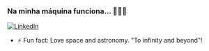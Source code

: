 ### Na minha máquina funciona... 👨🏻‍💻

[![LinkedIn](https://img.shields.io/badge/LinkedIn-blue?style=flat&logo=linkedin&labelColor=blue)](https://www.linkedin.com/in/gustavo-figueira/)

- ⚡ Fun fact: Love space and astronomy. "To infinity and beyond"!
